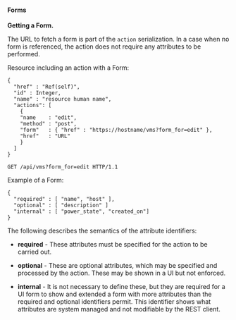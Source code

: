#### Forms

**Getting a Form.**

The URL to fetch a form is part of the `action` serialization. In a case
when no form is referenced, the action does not require any attributes
to be performed.

Resource including an action with a Form:

    {
      "href" : "Ref(self)",
      "id" : Integer,
      "name" : "resource human name",
      "actions": [
        {
        "name    : "edit",
        "method" : "post",
        "form"   : { "href" : "https://hostname/vms?form_for=edit" },
        "href"   : "URL"
        }
      ]
    }

    GET /api/vms?form_for=edit HTTP/1.1

Example of a Form:

    {
      "required" : [ "name", "host" ],
      "optional" : [ "description" ]
      "internal" : [ "power_state", "created_on"]
    }

The following describes the semantics of the attribute identifiers:

  - **required** - These attributes must be specified for the action to
    be carried out.

  - **optional** - These are optional attributes, which may be specified
    and processed by the action. These may be shown in a UI but not
    enforced.

  - **internal** - It is not necessary to define these, but they are
    required for a UI form to show and extended a form with more
    attributes than the required and optional identifiers permit. This
    identifier shows what attributes are system managed and not
    modifiable by the REST client.
